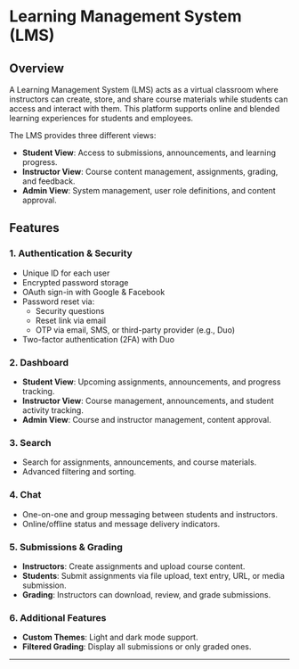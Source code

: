 # Learning Management System (LMS)

## Overview
A Learning Management System (LMS) acts as a virtual classroom where instructors can create, store, and share course materials while students can access and interact with them. This platform supports online and blended learning experiences for students and employees.

The LMS provides three different views:
- **Student View**: Access to submissions, announcements, and learning progress.
- **Instructor View**: Course content management, assignments, grading, and feedback.
- **Admin View**: System management, user role definitions, and content approval.

## Features

### 1. **Authentication & Security**
- Unique ID for each user
- Encrypted password storage
- OAuth sign-in with Google & Facebook
- Password reset via:
  - Security questions
  - Reset link via email
  - OTP via email, SMS, or third-party provider (e.g., Duo)
- Two-factor authentication (2FA) with Duo

### 2. **Dashboard**
- **Student View**: Upcoming assignments, announcements, and progress tracking.
- **Instructor View**: Course management, announcements, and student activity tracking.
- **Admin View**: Course and instructor management, content approval.

### 3. **Search**
- Search for assignments, announcements, and course materials.
- Advanced filtering and sorting.

### 4. **Chat**
- One-on-one and group messaging between students and instructors.
- Online/offline status and message delivery indicators.

### 5. **Submissions & Grading**
- **Instructors**: Create assignments and upload course content.
- **Students**: Submit assignments via file upload, text entry, URL, or media submission.
- **Grading**: Instructors can download, review, and grade submissions.

### 6. **Additional Features**
- **Custom Themes**: Light and dark mode support.
- **Filtered Grading**: Display all submissions or only graded ones.

---
